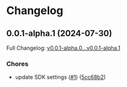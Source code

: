 # Changelog

## 0.0.1-alpha.1 (2024-07-30)

Full Changelog: [v0.0.1-alpha.0...v0.0.1-alpha.1](https://github.com/Mini256/tidb-ai-node/compare/v0.0.1-alpha.0...v0.0.1-alpha.1)

### Chores

* update SDK settings ([#1](https://github.com/Mini256/tidb-ai-node/issues/1)) ([5cc68b2](https://github.com/Mini256/tidb-ai-node/commit/5cc68b277126b1f26eb7519b1b5a6083818d3976))
